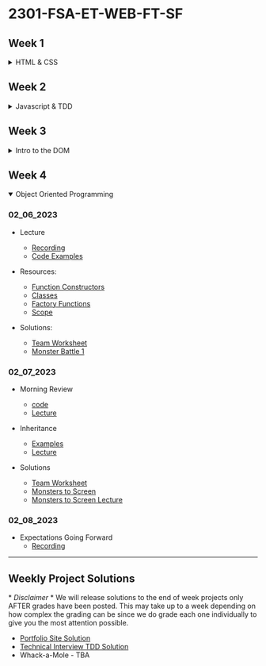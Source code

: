 # 2301-FSA-ET-WEB-FT-SF

## Week 1
<details>
<summary>HTML & CSS</summary>

### 01-19-2023

- [Examples](01_19_2023)

### 01-20-2023

- [Review Lecture](https://youtu.be/XwQNPPGfvRE)
- [CSS Layout Solutions](01_20_2023)
- [Personal Site Intro](https://youtu.be/6BF0qcHIh2Q)

</details>

## Week 2
<details>
<summary>Javascript & TDD</summary>

### 01-23-2023

- [Review Lecture + Terminal](https://youtu.be/4ARAx2iJ9jU)
- [Terminal Worksheet Review](https://youtu.be/Noamj6crsVk)
- [Intro to JS](https://youtu.be/YaTd3RNZ_h4)
- [JS Worksheet Review](https://youtu.be/z_FwfTa7TVQ)
- [Today's Examples](01_23_2023)

### 01_24_2023

- [Morning Review](https://youtu.be/HOcODmqUqOY)
- [Conditionals Lecture](https://youtu.be/nV8IYI2uvWs)
- [Conditionals Worksheet Recap](https://youtu.be/-JlfwyseNs8)
- [Loops Lecture](https://youtu.be/BFAqzfk6810)

- [Conditionals and Loops notes](/01_24_2023/conditionals.js)

- [Bug-hunt-solution](/01_24_2023/bug-hunt-solution.js)

### 01_25_2023

- [Morning Review + Intro to Functions](https://youtu.be/4XBjw9PSO90)
- [Intro to Arrays](https://youtu.be/VFVUkSAJ-fg)
- [Arrays Review + Intro to TDD](https://youtu.be/yf95ArwZe1s)
- [Examples](01_25_2023)

### 01_26_2023

- [Morning Review](https://youtu.be/BGx6MeHjTVE)
- [Intro to REACTO](https://youtu.be/qnrji4lpmXo)
- [TDD-Strategies Solution Review](https://youtu.be/pbNzND6OH-U)

- [TDD-Strategies Solution Code](https://github.com/FullstackAcademy/Foundations.JS.TDD.Strategies.Solution)

### 01_27_2023

- [Examples](01_27_2023)
- [Morning Review](https://youtu.be/0Hjl4YPEpbw)

</details>

## Week 3
<details>
<summary>Intro to the DOM</summary>

### 1_30_2023

- Morning Review
  - [Lecture](https://youtu.be/C-kLGx2H5gs)
  - [Notes](01_30_2023/review.js)
- Git Demo
  - [Lecture](https://youtu.be/LcJFfqKWAVo)
  - [Worksheet Solution](https://docs.google.com/document/d/1m2ejwaiZmxw_iVndkh7EnIEOMB9ylgRbrm_Jx0NsuSE/edit)

- Objects
  - [Lecture](https://youtu.be/a2R_sYGebug)
  - [Worksheet Solution](https://docs.google.com/document/d/1tMHJX1TdtDb5fJCNfPQXCkeUhKVokbgW8mYAfeLZ5rc/edit)
  - [TDD.Objects Solution](https://github.com/FullstackAcademy/Foundations.TDD.Peer.Programming.Objects.Solution)

### 1_31_2023

- Morning Review
  - [Lecture](https://youtu.be/VxN87Ew3KuE)
  - [Example](01_31_2023/review.js)
- DOM
  - [Lecture](https://youtu.be/69q3RDmdN8s)
  - [Examples](01_31_2023/DOM)
- [DOM Worksheet Review](https://youtu.be/3oV7ZeXgQeE)

### 2_01_2023

- Morning Review
  - [lecture](https://youtu.be/9vdA5I-tLqo)
  - [Example](02_01_2023/review)

- DOM Chessboard
  - [Lecture](https://youtu.be/4rK7bPlLG8I)
  - [Example](02_01_2023/chess-demo)

- Events & Handlers
  - [Lecture](https://youtu.be/4rK7bPlLG8I)
  - [Example](02_01_2023/event-intro)
  - [Worksheet Solution](https://docs.google.com/document/d/12MMtk-pJFUOmA2eJ1Zl3S5E4MGq2NUae6PWzD-yNaX4/edit)

- [Events Pair Exercise Solution](https://github.com/FullstackAcademy/Foundations.DOM.Pair.Programming.Events.Solution)
- [Video](https://youtu.be/eoBC0PKN28w)

### 02_02_2023

- Morning Review
  - [Lecture](https://youtu.be/9cUCtgxf-ZY)
  - [Example](02_02_2023)

### 02_03_2023

- OH Guessing Game Review
  - [Video](https://youtu.be/GQRZlUbLlh4)
  - [Code](02_03_2023/guessing-game)
- Morning Review
  - [Lecture](https://youtu.be/HuUsfNYVY64)
  - [Example](02_03_2023/flash-card-demo)

</details>

## Week 4
<details open='true'>
<summary>Object Oriented Programming</summary>

### 02_06_2023

- Lecture
  - [Recording](https://youtu.be/h2BhX4hTpjc)
  - [Code Examples](https://github.com/FullstackAcademy/2301-FSA-ET-WEB-FT-SF/tree/main/02_06_2023)

- Resources:
  - [Function Constructors](https://developer.mozilla.org/en-US/docs/Web/JavaScript/Reference/Global_Objects/Function/Function)
  - [Classes](https://developer.mozilla.org/en-US/docs/Web/JavaScript/Reference/Classes)
  - [Factory Functions](https://www.webmound.com/javascript-factory-function-explained/)
  - [Scope](https://developer.mozilla.org/en-US/docs/Glossary/Scope)

- Solutions:
  - [Team Worksheet](https://docs.google.com/document/d/1OJc03tACbj6xNX_qfUGlubP8ec_zQjJujubRnhGoC6I/edit?usp=sharing)
  - [Monster Battle 1](https://github.com/FullstackAcademy/Foundations.OOP.MonsterBattle.Solution/blob/4.1Solution/index.js)


### 02_07_2023

- Morning Review
  - [code](/02_07_2023/review/review.js)
  - [Lecture](https://youtu.be/l-qjkdgVSg8)

- Inheritance
  - [Examples](02_07_2023/inheritance)
  - [Lecture](https://youtu.be/nXxLL479FWo)

- Solutions
  - [Team Worksheet](https://docs.google.com/document/d/1Yh_LScwN5J6V2Ol75-FxKV4OR-YU-GG-JgoJuWZguGU/edit?usp=sharing)
  - [Monsters to Screen](https://github.com/FullstackAcademy/Foundations.OOP.MonsterBattle.Solution/tree/4.2Solution/js)
  - [Monsters to Screen Lecture](https://youtu.be/DOWpCwW4Xc8)

### 02_08_2023

- Expectations Going Forward
  - [Recording](https://youtu.be/wMHAlPnfNi0)

</details>

<hr />

## Weekly Project Solutions

\* *Disclaimer* \* We will release solutions to the end of week projects only AFTER grades have been posted.  This may take up to a week depending on how complex the grading can be since we do grade each one individually to give you the most attention possible.

- [Portfolio Site Solution](https://github.com/FullstackAcademy/Foundations.Assessment.Portfolio.Solution)
- [Technical Interview TDD Solution](https://github.com/FullstackAcademy/Foundations.Assessment.TechnicalInterview.Solution)
- Whack-a-Mole - TBA
